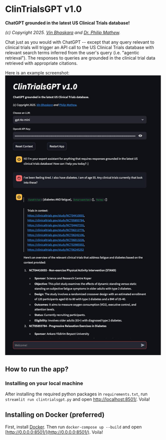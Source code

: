 # ClinTrialsGPT v1.0

**ChatGPT grounded in the latest US Clinical Trials database!**

*(c) Copyright 2025. [Vin Bhaskara](https://vinbhaskara.github.io/) and [Dr. Philip Mathew](https://www.linkedin.com/in/philipmathewmd/).*

Chat just as you would with ChatGPT -- except that any query relevant to clinical trials will trigger an API call to the US Clinical Trials database with relevant search terms inferred from the user's query (i.e. "agentic retrieval"). The responses to queries are grounded in the clinical trial data retrieved with appropriate citations. 

Here is an example screenshot:
![screenshot](screenshot.jpeg)

## How to run the app?

### Installing on your local machine
After installing the required python packages in `requirements.txt`, run `streamlit run clintrialsgpt.py` and open [http://localhost:8501/](http://localhost:8501/). Voila!

## Installing on Docker (preferred)

First, install [Docker](https://www.docker.com/). Then run `docker-compose up --build` and open [http://0.0.0.0:8501/](http://0.0.0.0:8501/). Voila!
